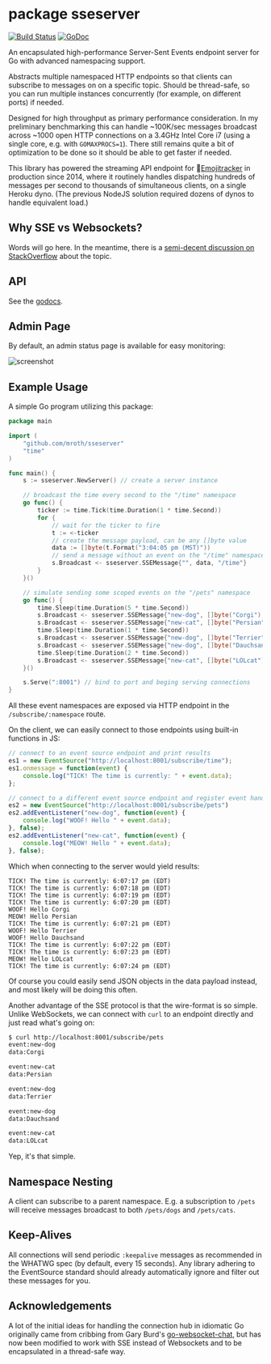 package sseserver
=================

[![Build Status](https://travis-ci.org/mroth/sseserver.svg?branch=master)](https://travis-ci.org/mroth/sseserver)
[![GoDoc](https://godoc.org/github.com/mroth/sseserver?status.svg)](https://godoc.org/github.com/mroth/sseserver)

An encapsulated high-performance Server-Sent Events endpoint server for Go with
advanced namespacing support.

Abstracts multiple namespaced HTTP endpoints so that clients can subscribe to
messages on on a specific topic.  Should be thread-safe, so you can run multiple
instances concurrently (for example, on different ports) if needed.

Designed for high throughput as primary performance consideration. In my
preliminary benchmarking this can handle ~100K/sec messages broadcast across
~1000 open HTTP connections on a 3.4GHz Intel Core i7 (using a single  core,
e.g. with `GOMAXPROCS=1`).  There still remains quite a bit of optimization to
be done so it should be able to get faster if needed.

This library has powered the streaming API endpoint for
:dizzy:[Emojitracker](http://emojitracker.com) in production since 2014, where
it routinely handles dispatching hundreds of messages per second to thousands of
simultaneous clients, on a single Heroku dyno. (The previous NodeJS solution
required dozens of dynos to handle equivalent load.)


Why SSE vs Websockets?
----------------------

Words will go here.  In the meantime, there is a [semi-decent discussion on StackOverflow](http://stackoverflow.com/questions/5195452/websockets-vs-server-sent-events-eventsource) about the topic.


API
---
See the [godocs](https://godoc.org/github.com/mroth/sseserver).


Admin Page
----------
By default, an admin status page is available for easy monitoring:

![screenshot](http://f.cl.ly/items/1v2X1k342K3p0K1O2x0B/ssestreamer-admin.png)


Example Usage
-------------
A simple Go program utilizing this package:

```go
package main

import (
    "github.com/mroth/sseserver"
    "time"
)

func main() {
    s := sseserver.NewServer() // create a server instance

    // broadcast the time every second to the "/time" namespace
    go func() {
        ticker := time.Tick(time.Duration(1 * time.Second))
        for {
            // wait for the ticker to fire
            t := <-ticker
            // create the message payload, can be any []byte value
            data := []byte(t.Format("3:04:05 pm (MST)"))
            // send a message without an event on the "/time" namespace
            s.Broadcast <- sseserver.SSEMessage{"", data, "/time"}
        }
    }()

    // simulate sending some scoped events on the "/pets" namespace
    go func() {
        time.Sleep(time.Duration(5 * time.Second))
        s.Broadcast <- sseserver.SSEMessage{"new-dog", []byte("Corgi"), "/pets"}
        s.Broadcast <- sseserver.SSEMessage{"new-cat", []byte("Persian"), "/pets"}
        time.Sleep(time.Duration(1 * time.Second))
        s.Broadcast <- sseserver.SSEMessage{"new-dog", []byte("Terrier"), "/pets"}
        s.Broadcast <- sseserver.SSEMessage{"new-dog", []byte("Dauchsand"), "/pets"}
        time.Sleep(time.Duration(2 * time.Second))
        s.Broadcast <- sseserver.SSEMessage{"new-cat", []byte("LOLcat"), "/pets"}
    }()

    s.Serve(":8001") // bind to port and beging serving connections
}

```

All these event namespaces are exposed via HTTP endpoint in the
`/subscribe/:namespace` route.

On the client, we can easily connect to those endpoints using built-in functions in JS:
```js
// connect to an event source endpoint and print results
es1 = new EventSource("http://localhost:8001/subscribe/time");
es1.onmessage = function(event) {
    console.log("TICK! The time is currently: " + event.data);
};

// connect to a different event source endpoint and register event handlers
es2 = new EventSource("http://localhost:8001/subscribe/pets")
es2.addEventListener("new-dog", function(event) {
    console.log("WOOF! Hello " + event.data);
}, false);
es2.addEventListener("new-cat", function(event) {
    console.log("MEOW! Hello " + event.data);
}, false);
```

Which when connecting to the server would yield results:

    TICK! The time is currently: 6:07:17 pm (EDT)
    TICK! The time is currently: 6:07:18 pm (EDT)
    TICK! The time is currently: 6:07:19 pm (EDT)
    TICK! The time is currently: 6:07:20 pm (EDT)
    WOOF! Hello Corgi
    MEOW! Hello Persian
    TICK! The time is currently: 6:07:21 pm (EDT)
    WOOF! Hello Terrier
    WOOF! Hello Dauchsand
    TICK! The time is currently: 6:07:22 pm (EDT)
    TICK! The time is currently: 6:07:23 pm (EDT)
    MEOW! Hello LOLcat
    TICK! The time is currently: 6:07:24 pm (EDT)


Of course you could easily send JSON objects in the data payload instead, and
most likely will be doing this often.

Another advantage of the SSE protocol is that the wire-format is so simple.
Unlike WebSockets, we can connect with `curl` to an endpoint directly and just
read what's going on:

```bash
$ curl http://localhost:8001/subscribe/pets
event:new-dog
data:Corgi

event:new-cat
data:Persian

event:new-dog
data:Terrier

event:new-dog
data:Dauchsand

event:new-cat
data:LOLcat
```

Yep, it's that simple.

Namespace Nesting
-----------------
A client can subscribe to a parent namespace. E.g. a subscription
to `/pets` will receive messages broadcast to both `/pets/dogs` and
`/pets/cats`.

Keep-Alives
-----------
All connections will send periodic `:keepalive` messages as recommended in the
WHATWG spec (by default, every 15 seconds). Any library adhering to the
EventSource standard should already automatically ignore and filter out these
messages for you.

Acknowledgements
----------------
A lot of the initial ideas for handling the connection hub in idiomatic Go originally
came from cribbing from Gary Burd's [go-websocket-chat][1], but has now been
modified to work with SSE instead of Websockets and to be encapsulated in a
thread-safe way.

[1]: http://gary.burd.info/go-websocket-chat
